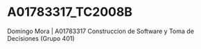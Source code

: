 # A01783317_TC2008B

Domingo Mora | A01783317
Construccion de Software y Toma de Decisiones (Grupo 401)

